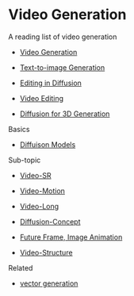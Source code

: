 # Video Generation




A reading list of video generation

* [Video Generation](https://github.com/yzhang2016/video-generation-survey/blob/main/video-generation.md)

* [Text-to-image Generation](https://github.com/yzhang2016/video-generation-survey/blob/main/Text-to-Image.MD)

* [Editing in Diffusion](https://github.com/yzhang2016/video-generation-survey/blob/main/Editing-in-Diffusion.md)

* [Video Editing](https://github.com/yzhang2016/video-generation-survey/blob/main/video-editing.md)

* [Diffusion for 3D Generation](https://github.com/yzhang2016/video-generation-survey/blob/main/diffusion-for-3d.md)



Basics 

* [Diffuison Models](https://github.com/yzhang2016/video-generation-survey/blob/main/diffusion-models.md)


Sub-topic

* [Video-SR](https://github.com/yzhang2016/video-generation-survey/blob/main/Video-SR.md)

* [Video-Motion](https://github.com/yzhang2016/video-generation-survey/blob/main/Video-Motion.md)

* [Video-Long](https://github.com/yzhang2016/video-generation-survey/blob/main/Video-Long)

* [Diffusion-Concept](https://github.com/yzhang2016/video-generation-survey/blob/main/Diffusion-Concept)

* [Future Frame, Image Animation](https://github.com/yzhang2016/video-generation-survey/blob/main/Future-Frame-Animation)

* [Video-Structure](https://github.com/yzhang2016/video-generation-survey/blob/main/Video-Structure.md)

Related 
* [vector generation](https://github.com/MarkMoHR/Awesome-Sketch-Synthesis#3-vector-graphics-generation)
